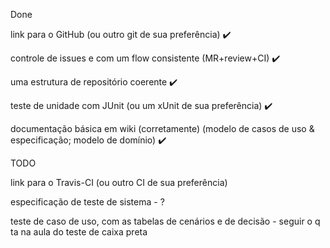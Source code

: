 Done

link para o GitHub (ou outro git de sua preferência) ✔️

controle de issues e com um flow consistente (MR+review+CI) ✔️

uma estrutura de repositório coerente ✔️

teste de unidade com JUnit (ou um xUnit de sua preferência) ✔️

documentação básica em wiki (corretamente) (modelo de casos de uso & especificação; modelo de domínio) ✔️

TODO

link para o Travis-CI (ou outro CI de sua preferência)

especificação de teste de sistema - ?

teste de caso de uso, com as tabelas de cenários e de decisão - seguir o q ta na aula do teste de caixa preta
